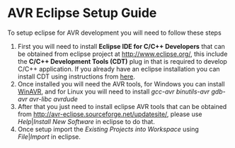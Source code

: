AVR Eclipse Setup Guide
=======================
To setup eclipse for AVR development you will need to follow these steps
1. First you will need to install **Eclipse IDE for C/C++ Developers** that can be obtained from eclipse project at http://www.eclipse.org/, this include the **C/C++ Development Tools (CDT)** plug in that is required to develop C/C++ application. If you already have an eclipse installation you can install CDT using instructions from [here](https://eclipse.org/cdt/downloads.php).
2. Once installed you will need the AVR tools, for Windows you can install [WinAVR](https://sourceforge.net/projects/winavr/files/), and for Linux you will need to install *gcc-avr binutils-avr gdb-avr avr-libc avrdude*
3. After that you just need to install eclipse AVR tools that can be obtained from http://avr-eclipse.sourceforge.net/updatesite/, please use *Help*|*Install New Software* in eclipse to do that.
4. Once setup import the *Existing Projects into Workspace* using *File*|*Import* in eclipse.